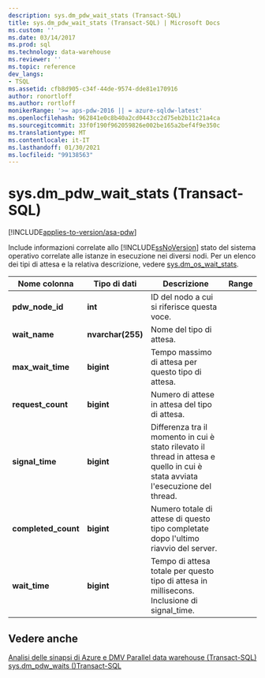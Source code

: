 ```yaml
---
description: sys.dm_pdw_wait_stats (Transact-SQL)
title: sys.dm_pdw_wait_stats (Transact-SQL) | Microsoft Docs
ms.custom: ''
ms.date: 03/14/2017
ms.prod: sql
ms.technology: data-warehouse
ms.reviewer: ''
ms.topic: reference
dev_langs:
- TSQL
ms.assetid: cfb8d905-c34f-44de-9574-dde81e170916
author: ronortloff
ms.author: rortloff
monikerRange: '>= aps-pdw-2016 || = azure-sqldw-latest'
ms.openlocfilehash: 962841e0c8b40a2cd0443cc2d75eb2b11c21a4ca
ms.sourcegitcommit: 33f0f190f962059826e002be165a2bef4f9e350c
ms.translationtype: MT
ms.contentlocale: it-IT
ms.lasthandoff: 01/30/2021
ms.locfileid: "99138563"
---
```

# <a name="sysdm_pdw_wait_stats-transact-sql"></a>sys.dm_pdw_wait_stats (Transact-SQL)
[!INCLUDE[applies-to-version/asa-pdw](../../includes/applies-to-version/asa-pdw.md)]

  Include informazioni correlate allo [!INCLUDE[ssNoVersion](../../includes/ssnoversion-md.md)] stato del sistema operativo correlate alle istanze in esecuzione nei diversi nodi. Per un elenco dei tipi di attesa e la relativa descrizione, vedere [sys.dm_os_wait_stats](https://msdn.microsoft.com/library/ms179984\(v=sql.120\).aspx).  
  
|Nome colonna|Tipo di dati|Descrizione|Range|  
|-----------------|---------------|-----------------|-----------|  
|**pdw_node_id**|**int**|ID del nodo a cui si riferisce questa voce.||  
|**wait_name**|**nvarchar(255)**|Nome del tipo di attesa.||  
|**max_wait_time**|**bigint**|Tempo massimo di attesa per questo tipo di attesa.||  
|**request_count**|**bigint**|Numero di attese in attesa del tipo di attesa.||  
|**signal_time**|**bigint**|Differenza tra il momento in cui è stato rilevato il thread in attesa e quello in cui è stata avviata l'esecuzione del thread.||  
|**completed_count**|**bigint**|Numero totale di attese di questo tipo completate dopo l'ultimo riavvio del server.||  
|**wait_time**|**bigint**|Tempo di attesa totale per questo tipo di attesa in millisecons. Inclusione di signal_time.||  
  
## <a name="see-also"></a>Vedere anche  
 [Analisi delle sinapsi di Azure e DMV Parallel data warehouse &#40;Transact-SQL&#41;](../../relational-databases/system-dynamic-management-views/sql-and-parallel-data-warehouse-dynamic-management-views.md)   
 [sys.dm_pdw_waits &#40;&#41;Transact-SQL ](../../relational-databases/system-dynamic-management-views/sys-dm-pdw-waits-transact-sql.md)  
  
  
